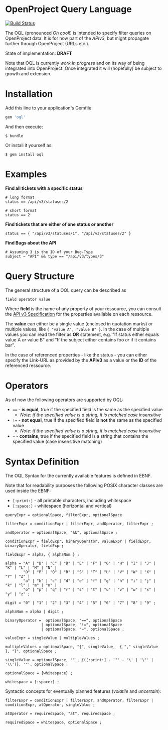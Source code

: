 OpenProject Query Language
==========================

[![Build Status](https://travis-ci.org/opf/oql.svg)](https://travis-ci.org/opf/oql)

The OQL (pronounced *Oh cool!*) is intended to specify filter queries on OpenProject data.
It is for now part of the *APIv3*, but might propagate further through OpenProject (URLs etc.).

State of implementation: **DRAFT**

Note that OQL is currently *work in progress* and on its way of being integrated into OpenProject.
Once integrated it will (hopefully) be subject to growth and extension.

Installation
============

Add this line to your application's Gemfile:

```ruby
gem 'oql'
```

And then execute:

    $ bundle

Or install it yourself as:

    $ gem install oql

Examples
========

**Find all tickets with a specific status**

````
# long format
status == /api/v3/statuses/2

# short format
status == 2
````

**Find tickets that are either of one status or another**

````
status == { "/api/v3/statuses/1", "/api/v3/statuses/2" }
````

**Find Bugs about the API**

````
# Assuming 3 is the ID of your Bug-Type
subject ~ "API" && type == "/api/v3/types/3"
````

Query Structure
===============

The general structure of a OQL query can be described as

````
field operator value
````

Where **field** is the name of any property of your ressource, you can consult the [API v3 Specification](https://github.com/opf/openproject/blob/dev/doc/apiv3-documentation.apib)
for the properties available on each ressource.

The **value** can either be a single value (enclosed in quotation marks) or multiple values, like `{ "value A", "value B" }`.
In the case of multiple values you can read the filter as **OR** statement, e.g. "If status either equals value A *or* value B" and
"If the subject either contains foo *or* if it contains bar".

In the case of referenced properties - like the status - you can either specify the Link-URL as provided by the **APIv3** as a value
or the **ID** of the referenced ressource.

Operators
=========

As of now the following operators are supported by OQL:

* `==` - **is equal**, true if the specified field is the same as the specified value
    * *Note: if the specified value is a string, it is matched case insensitive*
* `!=` - **not equal**, true if the specified field is **not** the same as the specified value
    * *Note: if the specified value is a string, it is matched case insensitive*
* `~` - **contains**, true if the specified field is a string that contains the specified value (case insensitive matching)

Syntax Definition
=================

The OQL Syntax for the currently available features is defined in EBNF.

Note that for readability purposes the following POSIX character classes are used inside the EBNF:

* `[:print:]` - all printable characters, including whitespace
* `[:space:]` - whitespace (horizontal and vertical)

````EBNF
queryExpr = optionalSpace, filterExpr, optionalSpace

filterExpr = conditionExpr | filterExpr, andOperator, filterExpr ;

andOperator = optionalSpace, "&&", optionalSpace ;

conditionExpr = fieldExpr, binaryOperator, valueExpr | fieldExpr, binaryOperator, fieldExpr;

fieldExpr = alpha, { alphaNum } ;

alpha = "A" | "B" | "C" | "D" | "E" | "F" | "G" | "H" | "I" | "J" | "K" | "L" | "M" | "N" |
        "O" | "P" | "Q" | "R" | "S" | "T" | "U" | "V" | "W" | "X" | "Y" | "Z" |
        "a" | "b" | "c" | "d" | "e" | "f" | "g" | "h" | "i" | "j" | "k" | "l" | "m" | "n" |
        "o" | "p" | "q" | "r" | "s" | "t" | "u" | "v" | "w" | "x" | "y" | "z" ;

digit = "0" | "1" | "2" | "3" | "4" | "5" | "6" | "7" | "8" | "9" ;

alphaNum = alpha | digit ;

binaryOperator =  optionalSpace, "==", optionalSpace
                | optionalSpace, "!=", optionalSpace
                | optionalSpace, "~", optionalSpace ;

valueExpr = singleValue | multipleValues ;

multipleValues = optionalSpace, "{", singleValue,  { "," singleValue }, "}", optionalSpace ;

singleValue = optionalSpace, '"', {([:print:] - '"' - '\' | '\"' | '\\')}, '"', optionalSpace ;

optionalSpace = {whitespace} ;

whitespace = [:space:] ;
````

Syntactic concepts for eventually planned features (*volatile* and *uncertain*):

````EBNF
filterExpr = conditionExpr | filterExpr, andOperator, filterExpr | conditionExpr, atOperator, singleValue ;

atOperator = requiredSpace, "at", requiredSpace ;

requiredSpace = whitespace, optionalSpace ;
````
